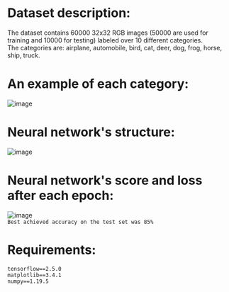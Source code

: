 # Dataset description:  
The dataset contains 60000 32x32 RGB images (50000 are used for training and 10000 for testing) labeled over 10 different categories.  
The categories are: airplane, automobile, bird, cat, deer, dog, frog, horse, ship, truck.  
# An example of each category:  
![image](https://user-images.githubusercontent.com/72389636/124950678-ecb12e80-e012-11eb-9ab3-7d412bfb452a.png)  
# Neural network's structure:  
![image](https://user-images.githubusercontent.com/72389636/126071949-056a2122-ddb0-463d-b81b-2bd8f8b1e4e8.png)  
# Neural network's score and loss after each epoch:  
![image](https://user-images.githubusercontent.com/72389636/126074272-9b13deb9-2cd2-4e54-9423-e9f63dd510d3.png)  
```Best achieved accuracy on the test set was 85%```  
# Requirements:  
```tensorflow==2.5.0```  
```matplotlib==3.4.1```  
```numpy==1.19.5```  
